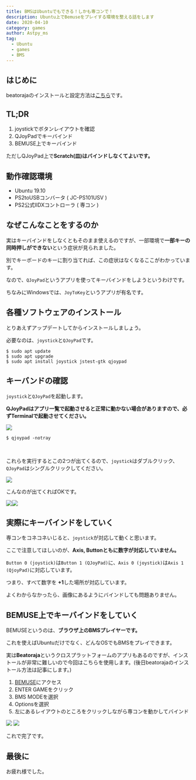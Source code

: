 ```yaml
---
title: BMSはUbuntuでもできる！しかも専コンで！
description: Ubuntu上でBemuseをプレイする環境を整える話をします
date: 2020-04-10
category: games
author: Astpy_ms
tag:
  - Ubuntu
  - games
  - BMS
---
```



## はじめに

beatorajaのインストールと設定方法は[こちら](https://students-tech.blog/post/beatoraja-on-Linux)です。


## TL;DR

1. joystickでボタンレイアウトを確認
2. QJoyPadでキーバインド
3. BEMUSE上でキーバインド

ただしQJoyPad上で**Scratch(皿)はバインドしなくてよいです。**


## 動作確認環境

- Ubuntu 19.10
- PS2toUSBコンバータ ( JC-PS101USV )
- PS2公式IIDXコントローラ ( 専コン )


## なぜこんなことをするのか

実はキーバインドをしなくともそのまま使えるのですが、一部環境で**一部キーの同時押しができない**という症状が見られました。

別でキーボードのキーに割り当てれば、この症状はなくなるここがわかっています。

なので、`QJoyPad`というアプリを使ってキーバインドをしようというわけです。

ちなみにWindowsでは、`JoyToKey`というアプリが有名です。


## 各種ソフトウェアのインストール

とりあえずアップデートしてからインストールしましょう。

必要なのは、`joystick`と`QJoyPad`です。

```
$ sudo apt update
$ sudo apt upgrade
$ sudo apt install joystick jstest-gtk qjoypad
```

## キーバンドの確認

`joystick`と`QJoyPad`を起動します。

**QJoyPadはアプリ一覧で起動させると正常に動かない場合がありますので、必ずTerminalで起動させてください。**
<br>

![](../.vuepress/public/imgs/BMS1.png)

```
$ qjoypad -notray
```
<br>

これらを実行するとこの2つが出てくるので、`joystick`はダブルクリック、`QJoyPad`はシングルクリックしてください。

![](../.vuepress/public/imgs/BMS2.png)
<br>

こんなのが出てくればOKです。

![](../.vuepress/public/imgs/BMS3.png)![](../.vuepress/public/imgs/BMS4.png)


## 実際にキーバインドをしていく

専コンをコネコネいじると、`joystick`が対応して動くと思います。

ここで注意してほしいのが、**Axis, Buttonともに数字が対応していません。**

`Button 0 (joystick)`は`Button 1 (QJoyPad)`に、`Axis 0 (joystick)`は`Axis 1 (QjoyPad)`に対応しています。

つまり、すべて数字を **+1**した場所が対応しています。

よくわからなかったら、画像にあるようにバインドしても問題ありません。


## BEMUSE上でキーバインドをしていく

BEMUSEというのは、**ブラウザ上のBMSプレイヤーです。**

これを使えばUbuntuだけでなく、どんなOSでもBMSをプレイできます。

実は**Beatoraja**というクロスプラットフォームのアプリもあるのですが、インストールが非常に難しいので今回はこちらを使用します。(後日beatorajaのインストール方法は記事にします。)

1. [BEMUSE](https://bemuse.ninja)にアクセス
2. ENTER GAMEをクリック
3. BMS MODEを選択
4. Optionsを選択
5. 左にあるレイアウトのところをクリックしながら専コンを動かしてバインド

![](../.vuepress/public/imgs/BMS5.png)
![](../.vuepress/public/imgs/BMS6.png)

これで完了です。


## 最後に

お疲れ様でした。